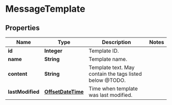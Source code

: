 
# MessageTemplate

## Properties
Name | Type | Description | Notes
------------ | ------------- | ------------- | -------------
**id** | **Integer** | Template ID. | 
**name** | **String** | Template name. | 
**content** | **String** | Template text. May contain the tags listed below @TODO. | 
**lastModified** | [**OffsetDateTime**](OffsetDateTime.md) | Time when template was last modified. | 



